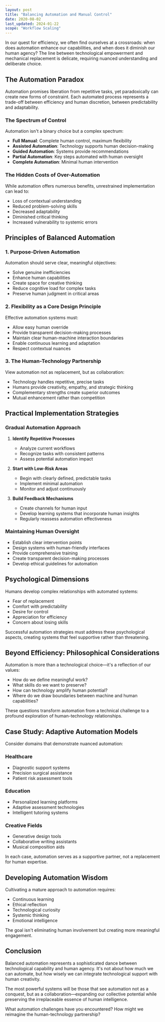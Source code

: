 ```yaml
---
layout: post
title: "Balancing Automation and Manual Control"
date: 2020-08-02
last_updated: 2024-01-22
scope: "Workflow Scaling"
---
```


In our quest for efficiency, we often find ourselves at a crossroads: when does automation enhance our capabilities, and when does it diminish our human agency? The line between technological empowerment and mechanical replacement is delicate, requiring nuanced understanding and deliberate choice.

## The Automation Paradox

Automation promises liberation from repetitive tasks, yet paradoxically can create new forms of constraint. Each automated process represents a trade-off between efficiency and human discretion, between predictability and adaptability.

### The Spectrum of Control

Automation isn't a binary choice but a complex spectrum:

- **Full Manual**: Complete human control, maximum flexibility
- **Assisted Automation**: Technology supports human decision-making
- **Guided Automation**: Systems provide recommendations
- **Partial Automation**: Key steps automated with human oversight
- **Complete Automation**: Minimal human intervention

### The Hidden Costs of Over-Automation

While automation offers numerous benefits, unrestrained implementation can lead to:

- Loss of contextual understanding
- Reduced problem-solving skills
- Decreased adaptability
- Diminished critical thinking
- Increased vulnerability to systemic errors

## Principles of Balanced Automation

### 1. Purpose-Driven Automation

Automation should serve clear, meaningful objectives:

- Solve genuine inefficiencies
- Enhance human capabilities
- Create space for creative thinking
- Reduce cognitive load for complex tasks
- Preserve human judgment in critical areas

### 2. Flexibility as a Core Design Principle

Effective automation systems must:

- Allow easy human override
- Provide transparent decision-making processes
- Maintain clear human-machine interaction boundaries
- Enable continuous learning and adaptation
- Respect contextual nuances

### 3. The Human-Technology Partnership

View automation not as replacement, but as collaboration:

- Technology handles repetitive, precise tasks
- Humans provide creativity, empathy, and strategic thinking
- Complementary strengths create superior outcomes
- Mutual enhancement rather than competition

## Practical Implementation Strategies

### Gradual Automation Approach

1. **Identify Repetitive Processes**
   - Analyze current workflows
   - Recognize tasks with consistent patterns
   - Assess potential automation impact

2. **Start with Low-Risk Areas**
   - Begin with clearly defined, predictable tasks
   - Implement minimal automation
   - Monitor and adjust continuously

3. **Build Feedback Mechanisms**
   - Create channels for human input
   - Develop learning systems that incorporate human insights
   - Regularly reassess automation effectiveness

### Maintaining Human Oversight

- Establish clear intervention points
- Design systems with human-friendly interfaces
- Provide comprehensive training
- Create transparent decision-making processes
- Develop ethical guidelines for automation

## Psychological Dimensions

Humans develop complex relationships with automated systems:

- Fear of replacement
- Comfort with predictability
- Desire for control
- Appreciation for efficiency
- Concern about losing skills

Successful automation strategies must address these psychological aspects, creating systems that feel supportive rather than threatening.

## Beyond Efficiency: Philosophical Considerations

Automation is more than a technological choice—it's a reflection of our values:

- How do we define meaningful work?
- What skills do we want to preserve?
- How can technology amplify human potential?
- Where do we draw boundaries between machine and human capabilities?

These questions transform automation from a technical challenge to a profound exploration of human-technology relationships.

## Case Study: Adaptive Automation Models

Consider domains that demonstrate nuanced automation:

### Healthcare
- Diagnostic support systems
- Precision surgical assistance
- Patient risk assessment tools

### Education
- Personalized learning platforms
- Adaptive assessment technologies
- Intelligent tutoring systems

### Creative Fields
- Generative design tools
- Collaborative writing assistants
- Musical composition aids

In each case, automation serves as a supportive partner, not a replacement for human expertise.

## Developing Automation Wisdom

Cultivating a mature approach to automation requires:

- Continuous learning
- Ethical reflection
- Technological curiosity
- Systemic thinking
- Emotional intelligence

The goal isn't eliminating human involvement but creating more meaningful engagement.

## Conclusion

Balanced automation represents a sophisticated dance between technological capability and human agency. It's not about how much we can automate, but how wisely we can integrate technological support with human creativity.

The most powerful systems will be those that see automation not as a conquest, but as a collaboration—expanding our collective potential while preserving the irreplaceable essence of human intelligence.

What automation challenges have you encountered? How might we reimagine the human-technology partnership?
